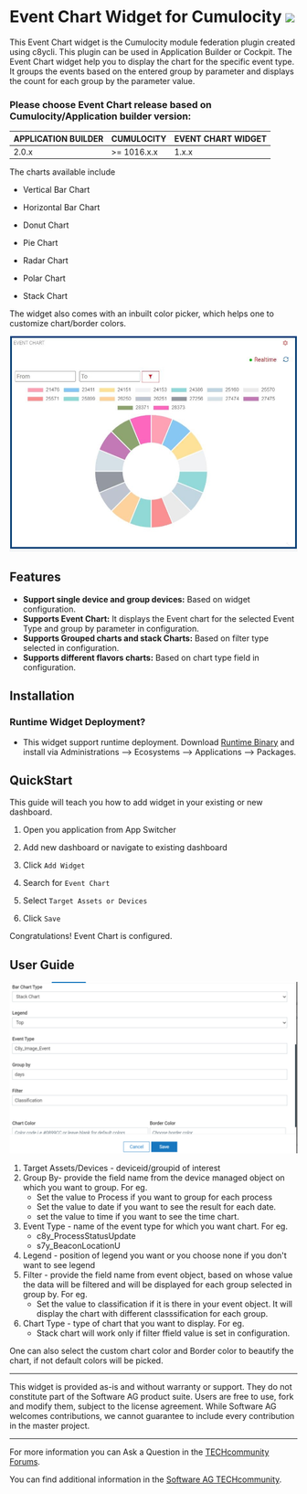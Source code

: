 # Event Chart Widget for Cumulocity [<img width="35" src="https://user-images.githubusercontent.com/32765455/211497905-561e9197-18b9-43d5-a023-071d3635f4eb.png"/>](https://github.com/SoftwareAG/cumulocity-event-chart-widget-plugin/releases/download/1.0.1/sag-ps-pkg-event-chart-widget-1.0.1.zip)

This Event Chart widget is the Cumulocity module federation plugin created using c8ycli. This plugin can be used in Application Builder or Cockpit.
The Event Chart widget help you to display the chart for the specific event type. It groups the events based on the entered group by parameter and displays the count for each group by the parameter value.

### Please choose Event Chart release based on Cumulocity/Application builder version:

|APPLICATION BUILDER | CUMULOCITY  | EVENT CHART WIDGET |
|--------------------|-------------|--------------------|
| 2.0.x              | >= 1016.x.x | 1.x.x              | 


The charts available include

  * Vertical Bar Chart

  * Horizontal Bar Chart

  * Donut Chart

  * Pie Chart

  * Radar Chart

  * Polar Chart

  * Stack Chart

  The widget also comes with an inbuilt color picker, which helps one to customize chart/border colors. 

![Image](images/event-chart.jpg)

    
## Features

*  **Support single device and group devices:** Based on widget configuration.
*  **Supports Event Chart:** It displays the Event chart for the selected Event Type and group by parameter in configuration.
*  **Supports Grouped charts and stack Charts:** Based on filter type selected in configuration.
*  **Supports different flavors charts:** Based on chart type field in configuration.

   
## Installation

### Runtime Widget Deployment?

* This widget support runtime deployment. Download [Runtime Binary](https://github.com/SoftwareAG/cumulocity-event-chart-widget-plugin/releases/download/1.0.1/sag-ps-pkg-event-chart-widget-1.0.1.zip) and install via Administrations --> Ecosystems --> Applications --> Packages.

## QuickStart

This guide will teach you how to add widget in your existing or new dashboard.

1. Open you application from App Switcher

2. Add new dashboard or navigate to existing dashboard

3. Click `Add Widget`

4. Search for `Event Chart`

5. Select `Target Assets or Devices`

7. Click `Save`

Congratulations! Event Chart is configured.

## User Guide

![Image](images/bar-chart.png)

1. Target Assets/Devices - deviceid/groupid of interest
2. Group By- provide the field name from the device managed object on which you want to group.
  For eg.
    * Set the value to Process if you want to group for each process 
    * Set the value to date if you want to see the result for each date.
    * set the value to time if you want to see the time chart.
3. Event Type - name of the event type for which you want chart.
  For eg.
    * c8y_ProcessStatusUpdate
    * s7y_BeaconLocationU
4. Legend - position of legend you want or you choose none if you don't want to see legend
5. Filter - provide the field name from event object, based on whose value the data will be filtered and will be displayed for each group selected in group by.
  For eg.
    * Set the value to classification if it is there in your event object. It will display the chart with different classsification for each group.
6. Chart Type - type of chart that you want to display.
  For eg.
    * Stack chart will work only if filter ffield value is set in configuration.
                
One can also select the custom chart color and Border color to beautify the chart, if not default colors will be picked.
  

------------------------------


This widget is provided as-is and without warranty or support. They do not constitute part of the Software AG product suite. Users are free to use, fork and modify them, subject to the license agreement. While Software AG welcomes contributions, we cannot guarantee to include every contribution in the master project.

_____________________


For more information you can Ask a Question in the [TECHcommunity Forums](https://tech.forums.softwareag.com/tags/c/forum/1/Cumulocity-IoT).


You can find additional information in the [Software AG TECHcommunity](https://tech.forums.softwareag.com/tag/Cumulocity-IoT).
